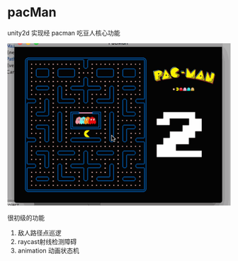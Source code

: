 # pacMan
unity2d  实现经 pacman 吃豆人核心功能 

![image](https://github.com/sherlock221/pacMan/blob/master/pacman.gif)

很初级的功能

1. 敌人路径点巡逻
2. raycast射线检测障碍
3. animation 动画状态机
